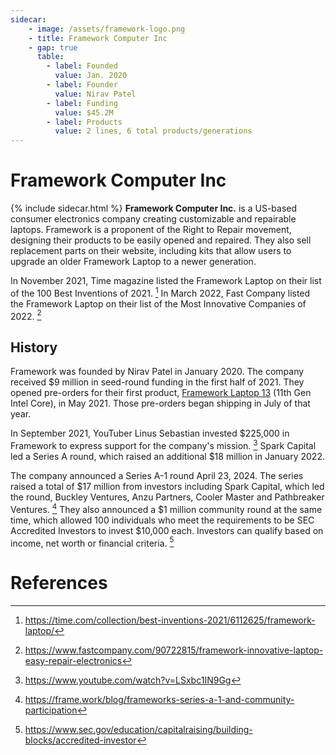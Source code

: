 ```yaml
---
sidecar:
    - image: /assets/framework-logo.png
    - title: Framework Computer Inc
    - gap: true
      table: 
        - label: Founded
          value: Jan. 2020
        - label: Founder
          value: Nirav Patel
        - label: Funding
          value: $45.2M
        - label: Products
          value: 2 lines, 6 total products/generations
---
```

# Framework Computer Inc
{% include sidecar.html %}
**Framework Computer Inc.** is a US-based consumer electronics company creating customizable and repairable laptops. Framework is a proponent of the Right to Repair movement, designing their products to be easily opened and repaired. They also sell replacement parts on their website, including kits that allow users to upgrade an older Framework Laptop to a newer generation.

In November 2021, Time magazine listed the Framework Laptop on their list of the 100 Best Inventions of 2021. [^1] In March 2022, Fast Company listed the Framework Laptop on their list of the Most Innovative Companies of 2022. [^2]

## History
Framework was founded by Nirav Patel in January 2020. The company received $9 million in seed-round funding in the first half of 2021. They opened pre-orders for their first product, [Framework Laptop 13](/framework-laptop-13) (11th Gen Intel Core), in May 2021. Those pre-orders began shipping in July of that year.

In September 2021, YouTuber Linus Sebastian invested $225,000 in Framework to express support for the company's mission. [^3] Spark Capital led a Series A round, which raised an additional $18 million in January 2022.

The company announced a Series A-1 round April 23, 2024. The series raised a total of $17 million from investors including Spark Capital, which led the round, Buckley Ventures, Anzu Partners, Cooler Master and Pathbreaker Ventures. [^4] They also announced a $1 million community round at the same time, which allowed 100 individuals who meet the requirements to be SEC Accredited Investors to invest $10,000 each. Investors can qualify based on income, net worth or financial criteria. [^5]

# References
[^1]: <https://time.com/collection/best-inventions-2021/6112625/framework-laptop/>
[^2]: <https://www.fastcompany.com/90722815/framework-innovative-laptop-easy-repair-electronics>
[^3]: <https://www.youtube.com/watch?v=LSxbc1IN9Gg>
[^4]: <https://frame.work/blog/frameworks-series-a-1-and-community-participation>
[^5]: <https://www.sec.gov/education/capitalraising/building-blocks/accredited-investor>
